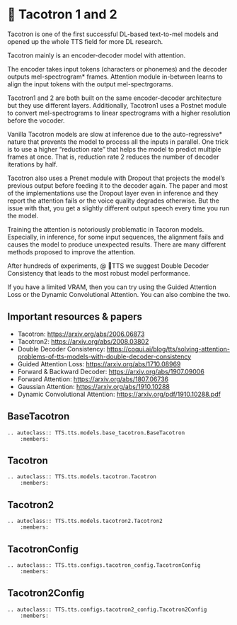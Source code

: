 # 🌮 Tacotron 1 and 2

Tacotron is one of the first successful DL-based text-to-mel models and opened up the whole TTS field for more DL research.

Tacotron mainly is an encoder-decoder model with attention.

The encoder takes input tokens (characters or phonemes) and the decoder outputs mel-spectrogram* frames. Attention module in-between learns to align the input tokens with the output mel-spectrgorams.

Tacotron1 and 2 are both built on the same encoder-decoder architecture but they use different layers. Additionally, Tacotron1 uses a Postnet module to convert mel-spectrograms to linear spectrograms with a higher resolution before the vocoder.

Vanilla Tacotron models are slow at inference due to the auto-regressive* nature that prevents the model to process all the inputs in parallel. One trick is to use a higher “reduction rate” that helps the model to predict multiple frames at once. That is, reduction rate 2 reduces the number of decoder iterations by half.

Tacotron also uses a Prenet module with Dropout that projects the model’s previous output before feeding it to the decoder again. The paper and most of the implementations use the Dropout layer even in inference and they report the attention fails or the voice quality degrades otherwise. But the issue with that, you get a slightly different output speech every time you run the model.

Training the attention is notoriously problematic in Tacoron models. Especially, in inference, for some input sequences, the alignment fails and causes the model to produce unexpected results. There are many different methods proposed to improve the attention.

After hundreds of experiments,  @ 🐸TTS we suggest Double Decoder Consistency that leads to the most robust model performance.

If you have a limited VRAM, then you can try using the Guided Attention Loss or the Dynamic Convolutional Attention. You can also combine the two.


## Important resources & papers
- Tacotron: https://arxiv.org/abs/2006.06873
- Tacotron2: https://arxiv.org/abs/2008.03802
- Double Decoder Consistency: https://coqui.ai/blog/tts/solving-attention-problems-of-tts-models-with-double-decoder-consistency
- Guided Attention Loss: https://arxiv.org/abs/1710.08969
- Forward & Backward Decoder: https://arxiv.org/abs/1907.09006
- Forward Attention: https://arxiv.org/abs/1807.06736
- Gaussian Attention: https://arxiv.org/abs/1910.10288
- Dynamic Convolutional Attention: https://arxiv.org/pdf/1910.10288.pdf


## BaseTacotron
```{eval-rst}
.. autoclass:: TTS.tts.models.base_tacotron.BaseTacotron
    :members:
```

## Tacotron
```{eval-rst}
.. autoclass:: TTS.tts.models.tacotron.Tacotron
    :members:
```

## Tacotron2
```{eval-rst}
.. autoclass:: TTS.tts.models.tacotron2.Tacotron2
    :members:
```

## TacotronConfig
```{eval-rst}
.. autoclass:: TTS.tts.configs.tacotron_config.TacotronConfig
    :members:
```

## Tacotron2Config
```{eval-rst}
.. autoclass:: TTS.tts.configs.tacotron2_config.Tacotron2Config
    :members:
```
